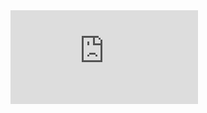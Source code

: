 
<iframe src="https://www.youtube.com/embed/7wUZgTGRB9A" frameborder="0" allow="autoplay; encrypted-media" allowfullscreen></iframe>
